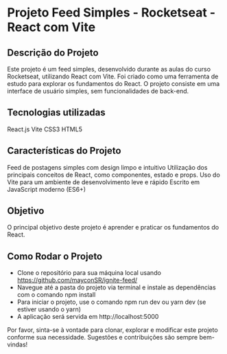 # Projeto Feed Simples - Rocketseat - React com Vite

## Descrição do Projeto
Este projeto é um feed simples, desenvolvido durante as aulas do curso Rocketseat, utilizando React com Vite. Foi criado como uma ferramenta de estudo para explorar os fundamentos do React. O projeto consiste em uma interface de usuário simples, sem funcionalidades de back-end.

## Tecnologias utilizadas
React.js
Vite
CSS3
HTML5

## Características do Projeto
Feed de postagens simples com design limpo e intuitivo
Utilização dos principais conceitos de React, como componentes, estado e props.
Uso do Vite para um ambiente de desenvolvimento leve e rápido
Escrito em JavaScript moderno (ES6+)

## Objetivo
O principal objetivo deste projeto é aprender e praticar os fundamentos do React. 

## Como Rodar o Projeto
- Clone o repositório para sua máquina local usando https://github.com/mayconSR/ignite-feed/
- Navegue até a pasta do projeto via terminal e instale as dependências com o comando npm install
- Para iniciar o projeto, use o comando npm run dev ou yarn dev (se estiver usando o yarn)
- A aplicação será servida em http://localhost:5000

Por favor, sinta-se à vontade para clonar, explorar e modificar este projeto conforme sua necessidade. Sugestões e contribuições são sempre bem-vindas!
